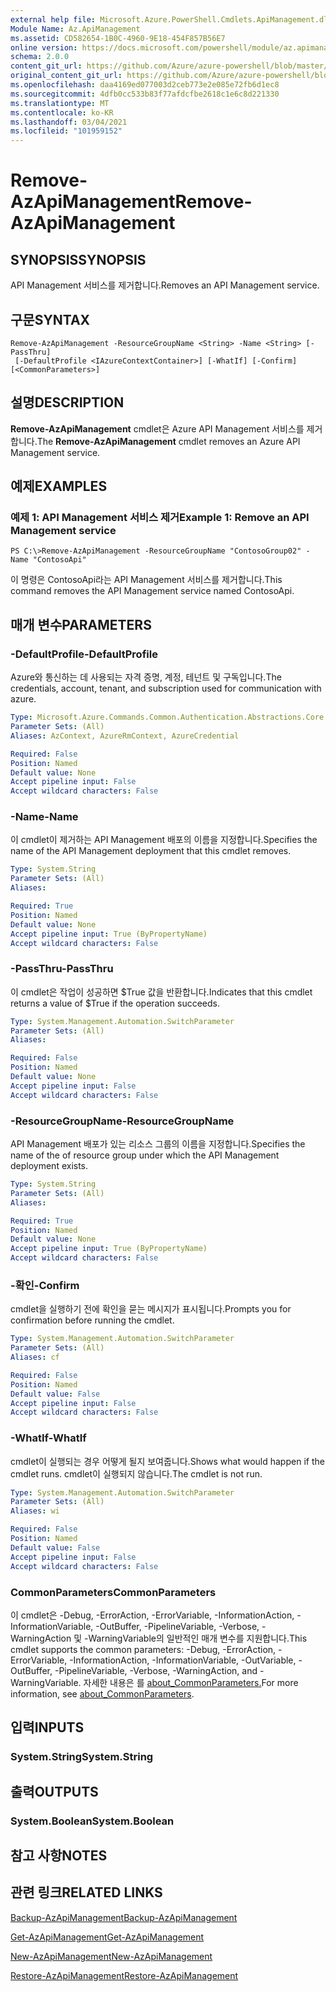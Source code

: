 ```yaml
---
external help file: Microsoft.Azure.PowerShell.Cmdlets.ApiManagement.dll-Help.xml
Module Name: Az.ApiManagement
ms.assetid: CD582654-1B0C-4960-9E18-454F857B56E7
online version: https://docs.microsoft.com/powershell/module/az.apimanagement/remove-azapimanagement
schema: 2.0.0
content_git_url: https://github.com/Azure/azure-powershell/blob/master/src/ApiManagement/ApiManagement/help/Remove-AzApiManagement.md
original_content_git_url: https://github.com/Azure/azure-powershell/blob/master/src/ApiManagement/ApiManagement/help/Remove-AzApiManagement.md
ms.openlocfilehash: daa4169ed077003d2ceb773e2e085e72fb6d1ec8
ms.sourcegitcommit: 4dfb0cc533b83f77afdcfbe2618c1e6c8d221330
ms.translationtype: MT
ms.contentlocale: ko-KR
ms.lasthandoff: 03/04/2021
ms.locfileid: "101959152"
---
```

# <span data-ttu-id="e6973-101">Remove-AzApiManagement</span><span class="sxs-lookup"><span data-stu-id="e6973-101">Remove-AzApiManagement</span></span>

## <span data-ttu-id="e6973-102">SYNOPSIS</span><span class="sxs-lookup"><span data-stu-id="e6973-102">SYNOPSIS</span></span>
<span data-ttu-id="e6973-103">API Management 서비스를 제거합니다.</span><span class="sxs-lookup"><span data-stu-id="e6973-103">Removes an API Management service.</span></span>

## <span data-ttu-id="e6973-104">구문</span><span class="sxs-lookup"><span data-stu-id="e6973-104">SYNTAX</span></span>

```
Remove-AzApiManagement -ResourceGroupName <String> -Name <String> [-PassThru]
 [-DefaultProfile <IAzureContextContainer>] [-WhatIf] [-Confirm] [<CommonParameters>]
```

## <span data-ttu-id="e6973-105">설명</span><span class="sxs-lookup"><span data-stu-id="e6973-105">DESCRIPTION</span></span>
<span data-ttu-id="e6973-106">**Remove-AzApiManagement** cmdlet은 Azure API Management 서비스를 제거합니다.</span><span class="sxs-lookup"><span data-stu-id="e6973-106">The **Remove-AzApiManagement** cmdlet removes an Azure API Management service.</span></span>

## <span data-ttu-id="e6973-107">예제</span><span class="sxs-lookup"><span data-stu-id="e6973-107">EXAMPLES</span></span>

### <span data-ttu-id="e6973-108">예제 1: API Management 서비스 제거</span><span class="sxs-lookup"><span data-stu-id="e6973-108">Example 1: Remove an API Management service</span></span>
```
PS C:\>Remove-AzApiManagement -ResourceGroupName "ContosoGroup02" -Name "ContosoApi"
```

<span data-ttu-id="e6973-109">이 명령은 ContosoApi라는 API Management 서비스를 제거합니다.</span><span class="sxs-lookup"><span data-stu-id="e6973-109">This command removes the API Management service named ContosoApi.</span></span>

## <span data-ttu-id="e6973-110">매개 변수</span><span class="sxs-lookup"><span data-stu-id="e6973-110">PARAMETERS</span></span>

### <span data-ttu-id="e6973-111">-DefaultProfile</span><span class="sxs-lookup"><span data-stu-id="e6973-111">-DefaultProfile</span></span>
<span data-ttu-id="e6973-112">Azure와 통신하는 데 사용되는 자격 증명, 계정, 테넌트 및 구독입니다.</span><span class="sxs-lookup"><span data-stu-id="e6973-112">The credentials, account, tenant, and subscription used for communication with azure.</span></span>

```yaml
Type: Microsoft.Azure.Commands.Common.Authentication.Abstractions.Core.IAzureContextContainer
Parameter Sets: (All)
Aliases: AzContext, AzureRmContext, AzureCredential

Required: False
Position: Named
Default value: None
Accept pipeline input: False
Accept wildcard characters: False
```

### <span data-ttu-id="e6973-113">-Name</span><span class="sxs-lookup"><span data-stu-id="e6973-113">-Name</span></span>
<span data-ttu-id="e6973-114">이 cmdlet이 제거하는 API Management 배포의 이름을 지정합니다.</span><span class="sxs-lookup"><span data-stu-id="e6973-114">Specifies the name of the API Management deployment that this cmdlet removes.</span></span>

```yaml
Type: System.String
Parameter Sets: (All)
Aliases:

Required: True
Position: Named
Default value: None
Accept pipeline input: True (ByPropertyName)
Accept wildcard characters: False
```

### <span data-ttu-id="e6973-115">-PassThru</span><span class="sxs-lookup"><span data-stu-id="e6973-115">-PassThru</span></span>
<span data-ttu-id="e6973-116">이 cmdlet은 작업이 성공하면 $True 값을 반환합니다.</span><span class="sxs-lookup"><span data-stu-id="e6973-116">Indicates that this cmdlet returns a value of $True if the operation succeeds.</span></span>

```yaml
Type: System.Management.Automation.SwitchParameter
Parameter Sets: (All)
Aliases:

Required: False
Position: Named
Default value: None
Accept pipeline input: False
Accept wildcard characters: False
```

### <span data-ttu-id="e6973-117">-ResourceGroupName</span><span class="sxs-lookup"><span data-stu-id="e6973-117">-ResourceGroupName</span></span>
<span data-ttu-id="e6973-118">API Management 배포가 있는 리소스 그룹의 이름을 지정합니다.</span><span class="sxs-lookup"><span data-stu-id="e6973-118">Specifies the name of the of resource group under which the API Management deployment exists.</span></span>

```yaml
Type: System.String
Parameter Sets: (All)
Aliases:

Required: True
Position: Named
Default value: None
Accept pipeline input: True (ByPropertyName)
Accept wildcard characters: False
```

### <span data-ttu-id="e6973-119">-확인</span><span class="sxs-lookup"><span data-stu-id="e6973-119">-Confirm</span></span>
<span data-ttu-id="e6973-120">cmdlet을 실행하기 전에 확인을 묻는 메시지가 표시됩니다.</span><span class="sxs-lookup"><span data-stu-id="e6973-120">Prompts you for confirmation before running the cmdlet.</span></span>

```yaml
Type: System.Management.Automation.SwitchParameter
Parameter Sets: (All)
Aliases: cf

Required: False
Position: Named
Default value: False
Accept pipeline input: False
Accept wildcard characters: False
```

### <span data-ttu-id="e6973-121">-WhatIf</span><span class="sxs-lookup"><span data-stu-id="e6973-121">-WhatIf</span></span>
<span data-ttu-id="e6973-122">cmdlet이 실행되는 경우 어떻게 될지 보여줍니다.</span><span class="sxs-lookup"><span data-stu-id="e6973-122">Shows what would happen if the cmdlet runs.</span></span>
<span data-ttu-id="e6973-123">cmdlet이 실행되지 않습니다.</span><span class="sxs-lookup"><span data-stu-id="e6973-123">The cmdlet is not run.</span></span>

```yaml
Type: System.Management.Automation.SwitchParameter
Parameter Sets: (All)
Aliases: wi

Required: False
Position: Named
Default value: False
Accept pipeline input: False
Accept wildcard characters: False
```

### <span data-ttu-id="e6973-124">CommonParameters</span><span class="sxs-lookup"><span data-stu-id="e6973-124">CommonParameters</span></span>
<span data-ttu-id="e6973-125">이 cmdlet은 -Debug, -ErrorAction, -ErrorVariable, -InformationAction, -InformationVariable, -OutBuffer, -PipelineVariable, -Verbose, -WarningAction 및 -WarningVariable의 일반적인 매개 변수를 지원합니다.</span><span class="sxs-lookup"><span data-stu-id="e6973-125">This cmdlet supports the common parameters: -Debug, -ErrorAction, -ErrorVariable, -InformationAction, -InformationVariable, -OutVariable, -OutBuffer, -PipelineVariable, -Verbose, -WarningAction, and -WarningVariable.</span></span> <span data-ttu-id="e6973-126">자세한 내용은 를 [about_CommonParameters.](http://go.microsoft.com/fwlink/?LinkID=113216)</span><span class="sxs-lookup"><span data-stu-id="e6973-126">For more information, see [about_CommonParameters](http://go.microsoft.com/fwlink/?LinkID=113216).</span></span>

## <span data-ttu-id="e6973-127">입력</span><span class="sxs-lookup"><span data-stu-id="e6973-127">INPUTS</span></span>

### <span data-ttu-id="e6973-128">System.String</span><span class="sxs-lookup"><span data-stu-id="e6973-128">System.String</span></span>

## <span data-ttu-id="e6973-129">출력</span><span class="sxs-lookup"><span data-stu-id="e6973-129">OUTPUTS</span></span>

### <span data-ttu-id="e6973-130">System.Boolean</span><span class="sxs-lookup"><span data-stu-id="e6973-130">System.Boolean</span></span>

## <span data-ttu-id="e6973-131">참고 사항</span><span class="sxs-lookup"><span data-stu-id="e6973-131">NOTES</span></span>

## <span data-ttu-id="e6973-132">관련 링크</span><span class="sxs-lookup"><span data-stu-id="e6973-132">RELATED LINKS</span></span>

[<span data-ttu-id="e6973-133">Backup-AzApiManagement</span><span class="sxs-lookup"><span data-stu-id="e6973-133">Backup-AzApiManagement</span></span>](./Backup-AzApiManagement.md)

[<span data-ttu-id="e6973-134">Get-AzApiManagement</span><span class="sxs-lookup"><span data-stu-id="e6973-134">Get-AzApiManagement</span></span>](./Get-AzApiManagement.md)

[<span data-ttu-id="e6973-135">New-AzApiManagement</span><span class="sxs-lookup"><span data-stu-id="e6973-135">New-AzApiManagement</span></span>](./New-AzApiManagement.md)

[<span data-ttu-id="e6973-136">Restore-AzApiManagement</span><span class="sxs-lookup"><span data-stu-id="e6973-136">Restore-AzApiManagement</span></span>](./Restore-AzApiManagement.md)


